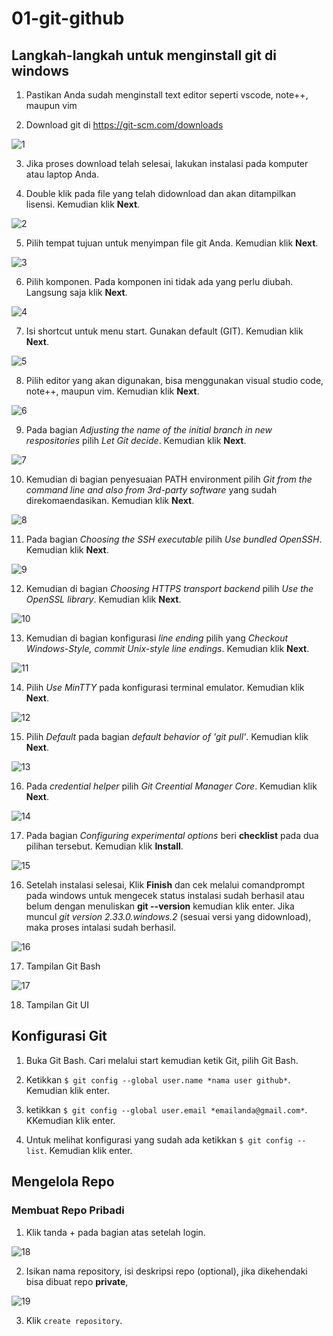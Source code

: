 # 01-git-github
## Langkah-langkah untuk menginstall git di windows
1. Pastikan Anda sudah menginstall text editor seperti vscode, note++, maupun vim

2. Download git di https://git-scm.com/downloads

![1](image/1.png)

3. Jika proses download telah selesai, lakukan instalasi pada komputer atau laptop Anda.

4. Double klik pada file yang telah didownload dan akan ditampilkan lisensi. Kemudian klik **Next**.

![2](image/2.png)

5. Pilih tempat tujuan untuk menyimpan file git Anda. Kemudian klik **Next**.

![3](image/3.jpg)

6. Pilih komponen. Pada komponen ini tidak ada yang perlu diubah. Langsung saja klik **Next**.

![4](image/4.jpg)

7. Isi shortcut untuk menu start. Gunakan default (GIT). Kemudian klik **Next**.

![5](image/5.jpg)

8. Pilih editor yang akan digunakan, bisa menggunakan visual studio code, note++, maupun vim. Kemudian klik **Next**.

![6](image/6.png)

9. Pada bagian *Adjusting the name of the initial branch in new respositories* pilih *Let Git decide*. Kemudian klik **Next**.

![7](image/7.png)

10. Kemudian di bagian penyesuaian PATH environment pilih *Git from the command line and also from 3rd-party software* yang sudah direkomaendasikan. Kemudian klik **Next**.

![8](image/8.png)

11. Pada bagian *Choosing the SSH executable* pilih *Use bundled OpenSSH*. Kemudian klik **Next**.

![9](image/9.png)

12. Kemudian di bagian *Choosing HTTPS transport backend* pilih *Use the OpenSSL library*. Kemudian klik **Next**.

![10](image/10.png)

13. Kemudian di bagian konfigurasi *line ending* pilih yang *Checkout Windows-Style, commit Unix-style line endings*. Kemudian klik **Next**.

![11](image/11.png)

14. Pilih *Use MinTTY* pada konfigurasi terminal emulator. Kemudian klik **Next**.

![12](image/12.png)

15. Pilih *Default* pada bagian *default behavior of 'git pull'*. Kemudian klik **Next**.

![13](image/13.png)

16. Pada *credential helper* pilih *Git Creential Manager Core*. Kemudian klik **Next**.

![14](image/14.png)

17. Pada bagian *Configuring experimental options* beri **checklist** pada dua pilihan tersebut. Kemudian klik **Install**.

![15](image/15.png)

16. Setelah instalasi selesai, Klik **Finish** dan cek melalui comandprompt pada windows untuk mengecek status instalasi sudah berhasil atau belum dengan menuliskan **git --version** kemudian klik enter. Jika muncul *git version 2.33.0.windows.2* (sesuai versi yang didownload), maka proses intalasi sudah berhasil.

![16](image/16.png)

17. Tampilan Git Bash

![17](image/17.png)

18. Tampilan Git UI

## Konfigurasi Git

1. Buka Git Bash. Cari melalui start kemudian ketik Git, pilih Git Bash.
2. Ketikkan `$ git config --global user.name *nama user github*`. Kemudian klik enter.

3. ketikkan `$ git config --global user.email *emailanda@gmail.com*`. KKemudian klik enter.

4. Untuk melihat konfigurasi yang sudah ada ketikkan `$ git config --list`. Kemudian klik enter.

## Mengelola Repo
### Membuat Repo Pribadi
1. Klik tanda + pada bagian atas setelah login.

![18](image/18.png)

2. Isikan nama repository, isi deskripsi repo (optional), jika dikehendaki bisa dibuat repo **private**,

![19](image/19.png)

3. Klik `create repository`.